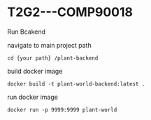 # T2G2---COMP90018


Run Bcakend

navigate to main project path

`cd {your path} /plant-backend`

build docker image

`docker build -t plant-world-backend:latest .`

run docker image

`docker run -p 9999:9999 plant-world`

